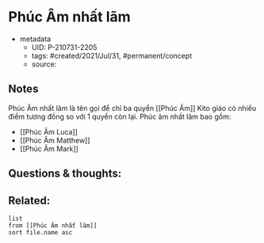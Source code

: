---
---

# Phúc Âm nhất lãm

- metadata
	- UID: P-210731-2205
	- tags: #created/2021/Jul/31, #permanent/concept 
	- source: 

## Notes
Phúc Âm nhất lãm là tên gọi để chỉ ba quyển [[Phúc Âm]] Kito giáo có nhiều điểm tương đồng so với 1 quyển còn lại. Phúc âm nhất lãm bao gồm:
- [[Phúc Âm Luca]]
- [[Phúc Âm Matthew]]
- [[Phúc Âm Mark]]


## Questions & thoughts:


## Related:
```dataview
list
from [[Phúc Âm nhất lãm]]
sort file.name asc
```